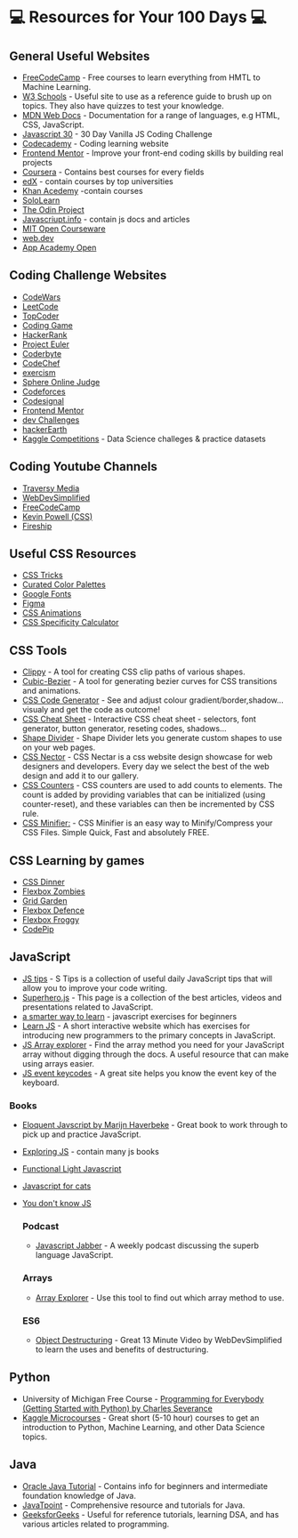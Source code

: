 # :computer: Resources for Your 100 Days :computer:

## General Useful Websites

* [FreeCodeCamp](https://www.freecodecamp.org/learn/) - Free courses to learn everything from HMTL to Machine Learning.
* [W3 Schools](https://www.w3schools.com/) - Useful site to use as a reference guide to brush up on topics. They also have quizzes to test your knowledge.
* [MDN Web Docs](https://developer.mozilla.org/en-US/) - Documentation for a range of languages, e.g HTML, CSS, JavaScript.
* [Javascript 30](https://javascript30.com/) - 30 Day Vanilla JS Coding Challenge
* [Codecademy](https://www.codecademy.com/) - Coding learning website
* [Frontend Mentor](https://www.frontendmentor.io/) - Improve your front-end coding skills by building real projects
* [Coursera](https://www.coursera.org/in) - Contains best courses for every fields
* [edX](https://www.edx.org/) - contain courses by top universities
* [Khan Acedemy](https://www.khanacademy.org/) -contain courses
* [SoloLearn](https://www.sololearn.com/home)
* [The Odin Project](https://www.theodinproject.com/)
* [Javascriupt.info](https://javascript.info/) - contain js docs and articles
* [MIT Open Courseware](https://ocw.mit.edu/)
* [web.dev](https://web.dev/)
* [App Academy Open](https://open.appacademy.io/)

## Coding Challenge Websites

* [CodeWars](https://www.codewars.com/) 
* [LeetCode](https://leetcode.com/) 
* [TopCoder](https://topcoder.com/)
* [Coding Game](https://www.codingame.com/)
* [HackerRank](https://www.hackerrank.com/)
* [Project Euler](https://projecteuler.net/)
* [Coderbyte](https://projecteuler.net/)
* [CodeChef](https://www.codechef.com/)
* [exercism](https://exercism.io/)
* [Sphere Online Judge](https://spoj.com/)
* [Codeforces](https://codeforces.com/)
* [Codesignal](https://codesignal.com/)
* [Frontend Mentor](https://www.frontendmentor.io/)
* [dev Challenges](https://devchallenges.io/)
* [hackerEarth](https://www.hackerearth.com/)
* [Kaggle Competitions](https://www.kaggle.com/competitions) - Data Science challeges & practice datasets


## Coding Youtube Channels 

* [Traversy Media](https://www.youtube.com/c/TraversyMedia/featured)
* [WebDevSimplified](https://www.youtube.com/c/WebDevSimplified/featured)
* [FreeCodeCamp](https://www.youtube.com/c/Freecodecamp/featured)
* [Kevin Powell (CSS)](https://www.youtube.com/kepowob/featured)
* [Fireship](https://www.youtube.com/c/Fireship/featured)

## Useful CSS Resources
* [CSS Tricks](https://css-tricks.com/)
* [Curated Color Palettes](https://coolors.co/)
* [Google Fonts](https://fonts.google.com/)
* [Figma](https://www.figma.com)
* [CSS Animations](https://animate.style/)
* [CSS Specificity Calculator](https://specificity.keegan.st/)

## CSS Tools
* [Clippy](https://bennettfeely.com/clippy/) -  A tool for creating CSS clip paths of various shapes.
* [Cubic-Bezier](https://cubic-bezier.com/#.17,.67,.83,.67) - A tool for generating bezier curves for CSS transitions and animations.
* [CSS Code Generator](https://html-css-js.com/css/generator/) -  See and adjust colour gradient/border,shadow... visualy and get the code as outcome!
* [CSS Cheat Sheet](https://htmlcheatsheet.com/css/) -  Interactive CSS cheat sheet - selectors, font generator, button generator, reseting codes, shadows...
* [Shape Divider](https://www.shapedivider.app/) - Shape Divider lets you generate custom shapes to use on your web pages.
* [CSS Nector](https://cssminifier.com/) - CSS Nectar is a css website design showcase for web designers and developers. Every day we select the best of the web design and add it to our gallery.
* [CSS Counters](https://www.freecodecamp.org/news/numbering-with-css-counters/) -  CSS counters are used to add counts to elements. The count is added by providing variables that can be initialized (using counter-reset), and these variables can then be incremented by CSS rule.
* [CSS Minifier:](https://cssminifier.com/) - CSS Minifier is an easy way to Minify/Compress your CSS Files. Simple Quick, Fast and absolutely FREE.

## CSS Learning by games
* [CSS Dinner](https://flukeout.github.io/)
* [Flexbox Zombies](https://mastery.games/)
* [Grid Garden](https://mastery.games/)
* [Flexbox Defence](http://www.flexboxdefense.com/)
* [Flexbox Froggy](https://flexboxfroggy.com/)
* [CodePip](https://codepip.com/)

## JavaScript

* [JS tips](https://www.jstips.co/) - S Tips is a collection of useful daily JavaScript tips that will allow you to improve your code writing.
* [Superhero.js](http://superherojs.com/) - This page is a collection of the best articles, videos and presentations related to JavaScript.
* [a smarter way to learn](http://www.asmarterwaytolearn.com/js/index-of-exercises.html) -  javascript exercises for beginners
*  [Learn JS](https://www.learn-js.org/) -  A short interactive website which has exercises for introducing new programmers to the primary concepts in JavaScript.
*  [JS Array explorer](https://sdras.github.io/array-explorer/) - Find the array method you need for your JavaScript array without digging through the docs. A useful resource that can make using arrays easier.
*  [JS event keycodes](http://keycode.info/) - A great site helps you know the event key of the keyboard.

  ### Books
* [Eloquent Javscript by Marijn Haverbeke](https://eloquentjavascript.net/index.html) - Great book to work through to pick up and practice JavaScript. 
* [Exploring JS](https://exploringjs.com/) - contain many js books
* [Functional Light Javascript](https://exploringjs.com/)
* [Javascript for cats](http://jsforcats.com/)
* [You don't know JS](https://github.com/getify/You-Dont-Know-JS)

  ### Podcast
  * [Javascript Jabber](https://devchat.tv/show/javascript-jabber) - A weekly podcast discussing the superb language JavaScript.
  
  ### Arrays
  * [Array Explorer](https://sdras.github.io/array-explorer/) - Use this tool to find out which array method to use. 
  ### ES6
  * [Object Destructuring](https://www.youtube.com/watch?v=NIq3qLaHCIs&list=LL&index=51) - Great 13 Minute Video by WebDevSimplified to learn the uses and benefits of destructuring.

## Python
* University of Michigan Free Course - [Programming for Everybody (Getting Started with Python) by Charles Severance](https://www.futurelearn.com/courses/programming-for-everybody-python)
* [Kaggle Microcourses](https://www.kaggle.com/learn) - Great short (5-10 hour) courses to get an introduction to Python, Machine Learning, and other Data Science topics.

## Java

* [Oracle Java Tutorial](https://docs.oracle.com/javase/tutorial/tutorialLearningPaths.html) - Contains info for beginners and intermediate foundation knowledge of Java.
* [JavaTpoint](https://www.javatpoint.com/java-tutorial)  - Comprehensive resource and tutorials for Java.
* [GeeksforGeeks](https://www.geeksforgeeks.org/) - Useful for reference tutorials, learning DSA, and has various articles related to programming.
